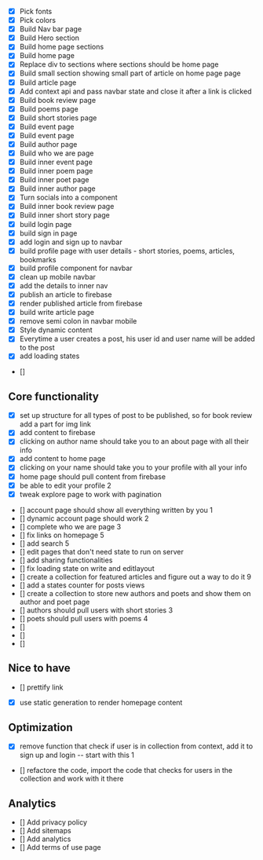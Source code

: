 - [x] Pick fonts
- [x] Pick colors
- [x] Build Nav bar page
- [x] Build Hero section
- [x] Build home page sections
- [x] Build home page
- [x] Replace div to sections where sections should be home page
- [x] Build small section showing small part of article on home page page
- [x] Build article page
- [x] Add context api and pass navbar state and close it after a link is clicked
- [x] Build book review page
- [x] Build poems page
- [x] Build short stories page
- [x] Build event page
- [x] Build event page
- [x] Build author page
- [x] Build who we are page
- [x] Build inner event page
- [x] Build inner poem page
- [x] Build inner poet page
- [x] Build inner author page
- [x] Turn socials into a component
- [x] Build inner book review page
- [x] Build inner short story page
- [x] build login page
- [x] build sign in page
- [x] add login and sign up to navbar
- [x] build profile page with user details - short stories, poems, articles, bookmarks
- [x] build profile component for navbar
- [x] clean up mobile navbar
- [x] add the details to inner nav
- [x] publish an article to firebase
- [x] render published article from firebase
- [x] build write article page
- [x] remove semi colon in navbar mobile
- [x] Style dynamic content
- [x] Everytime a user creates a post, his user id and user name will be added to the post
- [x] add loading states
- []

## Core functionality
- [x] set up structure for all types of post to be published, so for book review add a part for img link
- [x] add content to firebase
- [x] clicking on author name should take you to an about page with all their info
- [x] add content to home page
- [x] clicking on your name should take you to your profile with all your info
- [x] home page should pull content from firebase
- [x] be able to edit your profile 2
- [x] tweak explore page to work with pagination 
- [] account page should show all everything written by you 1
- [] dynamic account page should work 2
- [] complete who we are page 3
- [] fix links on homepage 5
- [] add search 5
- [] edit pages that don't need state to run on server 
- [] add sharing functionalities 
- [] fix loading state on write and editlayout
- [] create a collection for featured articles and figure out a way to do it 9
- [] add a states counter for posts views
- [] create a collection to store new authors and poets and show them on author and poet page
- [] authors should pull users with short stories 3
- [] poets should pull users with poems 4
- [] 
- [] 
- [] 



## Nice to have
- [] prettify link
- [x] use static generation to render homepage content

## Optimization
- [x] remove function that check if user is in collection from context, add it to sign up and login -- start with this 1
- [] refactore the code, import the code that checks for users in the collection and work with it there


## Analytics
- [] Add privacy policy
- [] Add sitemaps
- [] Add analytics
- [] Add terms of use page
